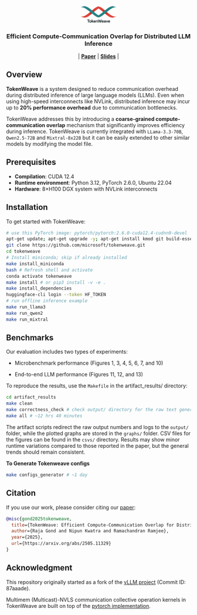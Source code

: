 <p align="center">
  <picture>
    <img alt="TokenWeave" src="assets/logos/tokenweave-light.png" width="20%" height="20%">
  </picture>
</p>

<h3 align="center">
Efficient Compute-Communication Overlap for Distributed LLM Inference
</h3>

<p align="center">
| <a href="https://arxiv.org/abs/2505.11329"><b>Paper</b></a> | <a href="https://arxiv.org/abs/2505.11329"><b>Slides</b></a> |
</p>

## Overview

**TokenWeave** is a system designed to reduce communication overhead during distributed inference of large language models (LLMs). Even when using high-speed interconnects like NVLink, distributed inference may incur up to **20% performance overhead** due to communication bottlenecks.

TokenWeave addresses this by introducing a **coarse-grained compute-communication overlap** mechanism that significantly improves efficiency during inference. TokenWeave is currently integrated with `LLama-3.3-70B`, `Qwen2.5-72B` and `Mixtral-8x22B` but it can be easily extended to other similar models by modifying the model file.

## Prerequisites

- **Compilation**: CUDA 12.4  
- **Runtime environment**: Python 3.12, PyTorch 2.6.0, Ubuntu 22.04  
- **Hardware**: 8×H100 DGX system with NVLink interconnects

## Installation

To get started with TokenWeave:

```bash
# use this PyTorch image: pytorch/pytorch:2.6.0-cuda12.4-cudnn9-devel
apt-get update; apt-get upgrade -y; apt-get install kmod git build-essential tmux -y   
git clone https://github.com/microsoft/tokenweave.git
cd tokenweave
# Install miniconda; skip if already installed
make install_miniconda
bash # Refresh shell and activate
conda activate tokenweave
make install # or pip3 install -v -e .
make install_dependencies
huggingface-cli login --token HF_TOKEN
# run offline inference example
make run_llama3 
make run_qwen2
make run_mixtral
```

## Benchmarks

Our evaluation includes two types of experiments:
- Microbenchmark performance
 (Figures 1, 3, 4, 5, 6, 7, and 10)

- End-to-end LLM performance
 (Figures 11, 12, and 13)

To reproduce the results, use the `Makefile` in the artifact_results/ directory:
```bash
cd artifact_results
make clean
make correctness_check # check output/ directory for the raw text generated
make all # ~12 hrs 40 minutes
```
The artifact scripts redirect the raw output numbers and logs to the `output/` folder, while the plotted graphs are stored
in the `graphs/` folder. CSV files for the figures can be found in the `csvs/` directory. Results may show minor runtime 
variations compared to those reported in the paper, but the general trends should remain consistent.

**To Generate Tokenweave configs**
```bash
make configs_generator # ~1 day
```

## Citation

If you use our work, please consider citing our [paper](https://arxiv.org/abs/2505.11329):

```bibtex
@misc{gond2025tokenweave,
  title={TokenWeave: Efficient Compute-Communication Overlap for Distributed LLM Inference},
  author={Raja Gond and Nipun Kwatra and Ramachandran Ramjee},
  year={2025},
  url={https://arxiv.org/abs/2505.11329}
}
```

## Acknowledgment

This repository originally started as a fork of the [vLLM project](https://github.com/rajagond/vllm/tree/87aaadef73543ab3e63eea933c39cee42c418e90) (Commit ID: 87aaade).

Multimem (Multicast)-NVLS communication collective operation kernels in TokenWeave are built on top of the [pytorch implementation](https://github.com/pytorch/pytorch/blob/f6275bf0fe198f7f27569776ec221eb040a4cfa2/torch/csrc/distributed/c10d/CUDASymmetricMemoryOps.cu).